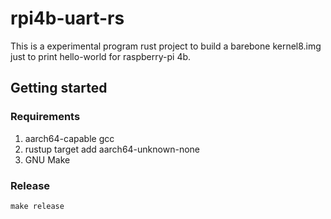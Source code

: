 # rpi4b-uart-rs

This is a experimental program rust project to build a barebone kernel8.img just to print hello-world for raspberry-pi 4b.

## Getting started

### Requirements

1. aarch64-capable gcc
2. rustup target add aarch64-unknown-none
3. GNU Make


### Release

```console
make release

```
